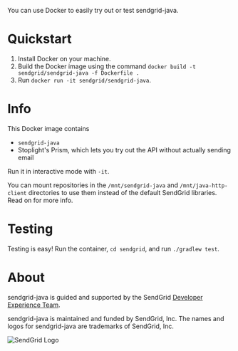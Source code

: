 You can use Docker to easily try out or test sendgrid-java.

<a name="Quickstart"></a>
# Quickstart

1. Install Docker on your machine.
2. Build the Docker image using the command `docker build -t sendgrid/sendgrid-java -f Dockerfile .`
3. Run `docker run -it sendgrid/sendgrid-java`.

<a name="Info"></a>
# Info

This Docker image contains
 - `sendgrid-java`
 - Stoplight's Prism, which lets you try out the API without actually sending email

Run it in interactive mode with `-it`.

You can mount repositories in the `/mnt/sendgrid-java` and `/mnt/java-http-client` directories to use them instead of the default SendGrid libraries. Read on for more info.

<a name="Testing"></a>
# Testing
Testing is easy!  Run the container, `cd sendgrid`, and run `./gradlew test`.

<a name="about"></a>
# About

sendgrid-java is guided and supported by the SendGrid [Developer Experience Team](mailto:dx@sendgrid.com).

sendgrid-java is maintained and funded by SendGrid, Inc. The names and logos for sendgrid-java are trademarks of SendGrid, Inc.

![SendGrid Logo](https://uiux.s3.amazonaws.com/2016-logos/email-logo%402x.png)
